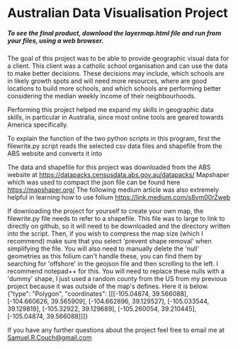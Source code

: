 # Australian Data Visualisation Project

##### To see the final product, download the layermap.html file and run from your files, using a web browser.

The goal of this project was to be able to provide geographic visual data for a client.
This client was a catholic school organisation and can use the data to make better decisions.
These decisions may include, which schools are in likely growth spots and will need more resources, where are good locations to build more schools, and which schools are performing better considering the median weekly income of their neighbourhoods.

Performing this project helped me expand my skills in geographic data skills, in particular in Australia, since most online tools are geared towards America specifically.

To explain the function of the two python scripts in this program, first the filewrite.py script reads the selected csv data files and shapefile from the ABS website and converts it into

The data and shapefile for this project was downloaded from the ABS website at https://datapacks.censusdata.abs.gov.au/datapacks/
Mapshaper which was used to compact the json file can be found here https://mapshaper.org/
The following medium article was also extremely helpful in learning how to use folium https://link.medium.com/s8vm00rZweb

If downloading the project for yourself to create your own map, the filewrite.py file needs to refer to a shapefile. This file was to large to link to directly on github, so it will need to be downloaded and the directory written into the script.
Then, if you wish to compress the map size (which I recommend) make sure that you select 'prevent shape removal' when simplifying the file.
You will also need to manually delete the 'null' geometries as this folium can't handle these, you can find them by searching for 'offshore' in the geojson file and then scrolling to the left. I recommend notepad++ for this. 
You will need to replace these nulls with a 'dummy' shape, I just used a random county from the US from my previous project because it was outside of the map's defines. Here it is below.
{"type": "Polygon", "coordinates": [[[-105.04874, 39.566088], [-104.660626, 39.565909], [-104.662896, 39.129527], [-105.033544, 39.129819], [-105.32922, 39.129689], [-105.260054, 39.210445], [-105.04874, 39.566088]]]} 

If you have any further questions about the project feel free to email me at Samuel.R.Couch@gmail.com
